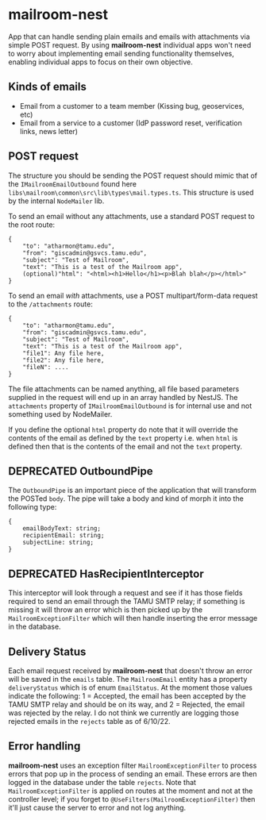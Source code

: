 # mailroom-nest

App that can handle sending plain emails and emails with attachments via simple POST request. By using **mailroom-nest** individual apps won't need to worry about implementing email sending functionality themselves, enabling individual apps to focus on their own objective.

## Kinds of emails

- Email from a customer to a team member (Kissing bug, geoservices, etc)
- Email from a service to a customer (IdP password reset, verification links, news letter)

## POST request

The structure you should be sending the POST request should mimic that of the `IMailroomEmailOutbound` found here `libs\mailroom\common\src\lib\types\mail.types.ts`. This structure is used by the internal `NodeMailer` lib.

To send an email without any attachments, use a standard POST request to the root route:

```
{
	"to": "atharmon@tamu.edu",
	"from": "giscadmin@gsvcs.tamu.edu",
    "subject": "Test of Mailroom",
	"text": "This is a test of the Mailroom app",
    (optional)"html": "<html><h1>Hello</h1><p>Blah blah</p></html>"
}
```

To send an email _with_ attachments, use a POST multipart/form-data request to the `/attachments` route:

```
{
	"to": "atharmon@tamu.edu",
	"from": "giscadmin@gsvcs.tamu.edu",
    "subject": "Test of Mailroom",
	"text": "This is a test of the Mailroom app",
    "file1": Any file here,
    "file2": Any file here,
    "fileN": ....
}
```

The file attachments can be named anything, all file based parameters supplied in the request will end up in an array handled by NestJS. The `attachments` property of `IMailroomEmailOutbound` is for internal use and not something used by NodeMailer.

If you define the optional `html` property do note that it will override the contents of the email as defined by the `text` property i.e. when `html` is defined then that is the contents of the email and not the `text` property.

## DEPRECATED OutboundPipe

The `OutboundPipe` is an important piece of the application that will transform the POSTed `body`. The pipe will take a body and kind of morph it into the following type:

```
{
    emailBodyText: string;
    recipientEmail: string;
    subjectLine: string;
}
```

## DEPRECATED HasRecipientInterceptor

This interceptor will look through a request and see if it has those fields required to send an email through the TAMU SMTP relay; if something is missing it will throw an error which is then picked up by the `MailroomExceptionFilter` which will then handle inserting the error message in the database.

## Delivery Status

Each email request received by **mailroom-nest** that doesn't throw an error will be saved in the `emails` table. The `MailroomEmail` entity has a property `deliveryStatus` which is of enum `EmailStatus`. At the moment those values indicate the following: 1 = Accepted, the email has been accepted by the TAMU SMTP relay and should be on its way, and 2 = Rejected, the email was rejected by the relay. I do not think we currently are logging those rejected emails in the `rejects` table as of 6/10/22.

## Error handling

**mailroom-nest** uses an exception filter `MailroomExceptionFilter` to process errors that pop up in the process of sending an email. These errors are then logged in the database under the table `rejects`. Note that `MailroomExceptionFilter` is applied on routes at the moment and not at the controller level; if you forget to `@UseFilters(MailroomExceptionFilter)` then it'll just cause the server to error and not log anything.
